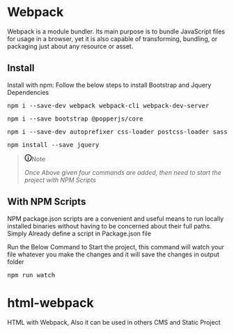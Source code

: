 <h1>Webpack</h1>
<p>Webpack is a module bundler. Its main purpose is to bundle JavaScript files for usage in a browser, yet it is also capable of transforming, bundling, or packaging just about any resource or asset.</p>

<h2>Install</h2>
<p dir="auto">Install with npm: Follow the below steps to install Bootstrap and Jquery Dependencies</p>

<div class="highlight highlight-source-shell notranslate position-relative overflow-auto" dir="auto">
  <pre>npm i --save-dev webpack webpack-cli webpack-dev-server</pre>
</div>

<div class="highlight highlight-source-shell notranslate position-relative overflow-auto" dir="auto">
  <pre>npm i --save bootstrap @popperjs/core</pre>
</div>

<div class="highlight highlight-source-shell notranslate position-relative overflow-auto" dir="auto">
  <pre>npm i --save-dev autoprefixer css-loader postcss-loader sass sass-loader style-loader</pre>
</div>

<div class="highlight highlight-source-shell notranslate position-relative overflow-auto" dir="auto">
  <pre>npm install --save jquery</pre>
</div>

<blockquote>
    <p dir="auto">
        <span class="color-fg-accent">
            <svg class="octicon octicon-info mr-2" viewBox="0 0 16 16" version="1.1" width="16" height="16" aria-hidden="true">
                <path fill-rule="evenodd" d="M8 1.5a6.5 6.5 0 100 13 6.5 6.5 0 000-13zM0 8a8 8 0 1116 0A8 8 0 010 8zm6.5-.25A.75.75 0 017.25 7h1a.75.75 0 01.75.75v2.75h.25a.75.75 0 010 1.5h-2a.75.75 0 010-1.5h.25v-2h-.25a.75.75 0 01-.75-.75zM8 6a1 1 0 100-2 1 1 0 000 2z"></path>
            </svg>Note
        </span>
    </p>
    <p dir="auto">
        <em>Once Above given four commands are added, then need to start the project with NPM Scripts</em>
    </p>
</blockquote>

<h2>With NPM Scripts</h2>
<p>NPM package.json scripts are a convenient and useful means to run locally installed binaries without having to be concerned about their full paths. Simply Already define a script in Package.json file</p>

<p>Run the Below Command to Start the project, this command will watch your file whatever you make the changes and it will save the changes in output folder</p>
<div class="highlight highlight-source-shell notranslate position-relative overflow-auto" dir="auto">
  <pre>npm run watch</pre>
</div>



# html-webpack
HTML with Webpack, Also it can be used in others CMS and Static Project

